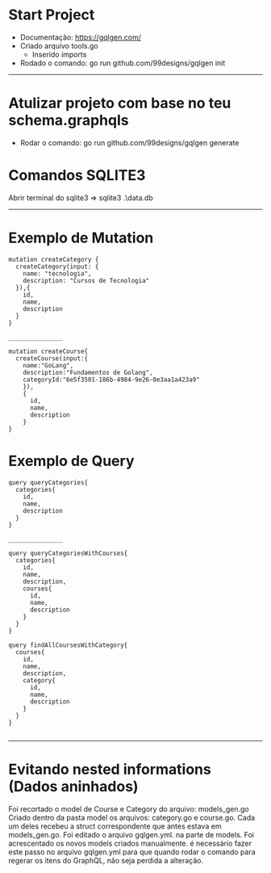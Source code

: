 # Start Project
* Documentação: https://gqlgen.com/
* Criado arquivo tools.go 
    * Inserido imports
* Rodado o comando: go run github.com/99designs/gqlgen init

________________________________________

# Atulizar projeto com base no teu schema.graphqls
* Rodar o comando: go run github.com/99designs/gqlgen generate

# Comandos SQLITE3
Abrir terminal do sqlite3 => sqlite3 .\data.db

_______

# Exemplo de Mutation

```
mutation createCategory {
  createCategory(input: {
    name: "tecnologia", 
    description: "Cursos de Tecnologia"
  }),{
    id,
    name,
    description
  }
}

_______________

mutation createCourse{
  createCourse(input:{
    name:"GoLang",
    description:"Fundamentos de Golang",
    categoryId:"6e5f3501-186b-4984-9e26-0e3aa1a423a9"
    }),
    {
      id,
      name,
      description
    }
}
```

# Exemplo de Query

```
query queryCategories{
  categories{
    id,
    name,
    description
  }
}

_______________

query queryCategoriesWithCourses{
  categories{
    id,
    name,
    description,
    courses{
      id,
      name,
      description
    }
  }
}

query findAllCoursesWithCategory{
  courses{
    id,
    name,
    description,
    category{
      id,
      name,
      description
    }
  }
}


```

_____________________

# Evitando nested informations (Dados aninhados)
Foi recortado o model de Course e Category do arquivo: models_gen.go
Criado dentro da pasta model os arquivos: category.go e course.go.
Cada um deles recebeu a struct correspondente que antes estava em models_gen.go.
Foi editado o arquivo gqlgen.yml.
na parte de models. Foi acrescentado os novos models criados manualmente.
é necessário fazer este passo no arquivo gqlgen.yml para que quando rodar o comando
para regerar os itens do GraphQL, não seja perdida a alteração.